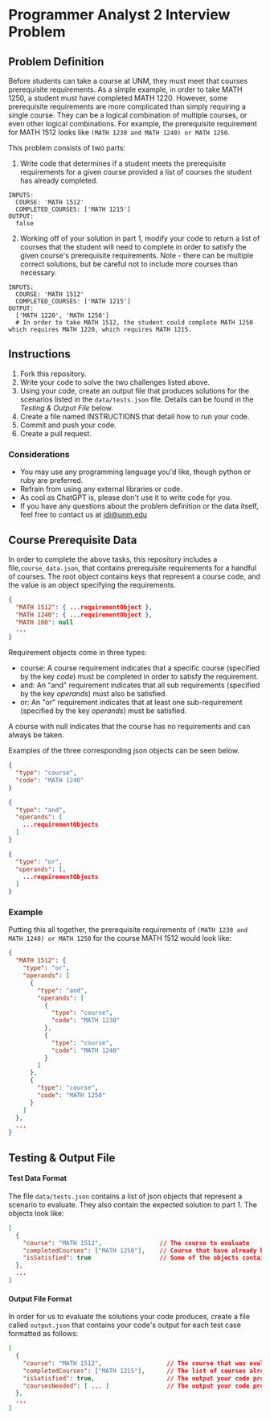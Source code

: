 # Programmer Analyst 2 Interview Problem

## Problem Definition
Before students can take a course at UNM, they must meet that courses prerequisite requirements. As a simple example, in order to take MATH 1250, a student must have completed MATH 1220. However, some prerequisite requirements are more complicated than simply requiring a single course. They can be a logical combination of multiple courses, or even other logical combinations. For example, the prerequisite requirement for MATH 1512 looks like `(MATH 1230 and MATH 1240) or MATH 1250`.

This problem consists of two parts:
1. Write code that determines if a student meets the prerequisite requirements for a given course provided a list of courses the student has already completed.
```
INPUTS:
  COURSE: 'MATH 1512'
  COMPLETED_COURSES: ['MATH 1215']
OUTPUT:
  false
```

2. Working off of your solution in part 1, modify your code to return a list of courses that the student will need to complete in order to satisfy the given course's prerequisite requirements. Note - there can be multiple correct solutions, but be careful not to include more courses than necessary.
```
INPUTS:
  COURSE: 'MATH 1512'
  COMPLETED_COURSES: ['MATH 1215']
OUTPUT:
  ['MATH 1220', 'MATH 1250']
  # In order to take MATH 1512, the student could complete MATH 1250 which requires MATH 1220, which requires MATH 1215.
```

## Instructions
1. Fork this repository.
2. Write your code to solve the two challenges listed above.
3. Using your code, create an output file that produces solutions for the scenarios listed in the `data/tests.json` file. Details can be found in the _Testing & Output File_ below.
4. Create a file named INSTRUCTIONS that detail how to run your code.
5. Commit and push your code.
6. Create a pull request.


### Considerations
- You may use any programming language you'd like, though python or ruby are preferred.
- Refrain from using any external libraries or code.
- As cool as ChatGPT is, please don't use it to write code for you.
- If you have any questions about the problem definition or the data itself, feel free to contact us at idi@unm.edu


## Course Prerequisite Data
In order to complete the above tasks, this repository includes a file,`course_data.json`, that contains prerequisite requirements for a handful of courses. The root object contains keys that represent a course code, and the value is an object specifying the requirements.
```json
{
  "MATH 1512": { ...requirementObject },
  "MATH 1240": { ...requirementObject },
  "MATH 100": null
  ...  
}
```

Requirement objects come in three types:
- course: A course requirement indicates that a specific course (specified by the key *code*) must be completed in order to satisfy the requirement.
- and: An "and" requirement indicates that all sub requirements (specified by the key *operands*) must also be satisfied.
- or: An "or" requirement indicates that at least one sub-requirement (specified by the key *operands*) must be satisfied.

A course with null indicates that the course has no requirements and can always be taken.

Examples of the three corresponding json objects can be seen below.
```json
{
  "type": "course",
  "code": "MATH 1240"
}

{
  "type": "and",
  "operands": [
    ...requirementObjects
  ]
}

{
  "type": "or",
  "operands": [,
    ...requirementObjects
  ]
}
```

### Example
Putting this all together, the prerequisite requirements of `(MATH 1230 and MATH 1240) or MATH 1250` for the course MATH 1512 would look like:
```json
{
  "MATH 1512": {
    "type": "or",
    "operands": [
      {
        "type": "and",
        "operands": [
          {
            "type": "course",
            "code": "MATH 1230"
          },
          {
            "type": "course",
            "code": "MATH 1240"
          }
        ]
      },
      {
        "type": "course",
        "code": "MATH 1250"
      }
    ]
  },
  ...
}
```

## Testing & Output File
#### Test Data Format
The file `data/tests.json` contains a list of json objects that represent a scenario to evaluate. They also contain the expected solution to part 1. The objects look like:
```json
[
  {
    "course": "MATH 1512",                // The course to evaluate
    "completedCourses": ["MATH 1250"],    // Course that have already been completed
    "isSatisfied": true                   // Some of the objects contain the expected solution to part 1
  },
  ...
]
```

#### Output File Format
In order for us to evaluate the solutions your code produces, create a file called `output.json` that contains your code's output for each test case formatted as follows:
```json
[
  {
    "course": "MATH 1512",                  // The course that was evaluated - copied from the test data
    "completedCourses": ["MATH 1215"],      // The list of courses already completed - copied from the test data
    "isSatisfied": true,                    // The output your code produced from part 1.
    "coursesNeeded": [ ... ]                // The output your code produced from part 2.
  },
  ...
]
```

